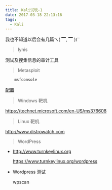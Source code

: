 ```yaml
---
title: Kali试玩-1
date: 2017-03-18 22:13:16
tags:
  - Kali
---
```


我也不知道以后会有几篇ㄟ( ▔, ▔ )ㄏ

> lynis

测试及搜集信息的审计工具

> Metasploit

```
    msfconsole
```

[配置](http://www.freebuf.com/articles/system/8381.html)

> Windows 靶机

<https://technet.microsoft.com/en-US/ms376608>

> Linux 靶机

<http://www.distrowatch.com>

> WordPress

- <http://www.turnkeylinux.org>

  <https://www.turnkeylinux.org/wordpress>

- Wordpress 测试

  wpscan
